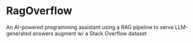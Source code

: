 # RagOverflow
An AI-powered programming assistant using a RAG pipeline to serve LLM-generated answers augment w/ a Stack Overflow dataset 
